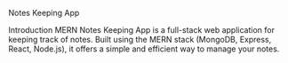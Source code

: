 Notes Keeping App

Introduction
MERN Notes Keeping App is a full-stack web application for keeping track of notes. Built using the MERN stack (MongoDB, Express, React, Node.js), it offers a simple and efficient way to manage your notes.
